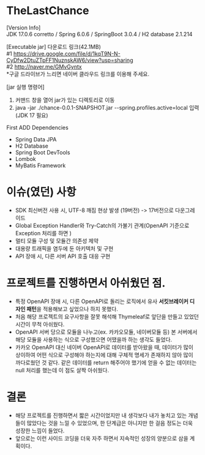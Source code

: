# TheLastChance

[Version Info] \
JDK 17.0.6 corretto / Spring 6.0.6 / SpringBoot 3.0.4 / H2 database 2.1.214

[Executable jar] 다운로드 링크(42.1MB) \
#1 https://drive.google.com/file/d/1kqT9N-N-CyDfw2DtuZTpFF1NuznskAW6/view?usp=sharing \
#2 http://naver.me/GMvGyntx \
*구글 드라이브가 느리면 네이버 클라우드 링크를 이용해 주세요.

[jar 실행 명령어]
1. 커맨드 창을 열어 jar가 있는 디렉토리로 이동
2. java -jar ./chance-0.0.1-SNAPSHOT.jar --spring.profiles.active=local 입력 (JDK 17 필요)

First ADD Dependencies
 - Spring Data JPA
 - H2 Database
 - Spring Boot DevTools
 - Lombok
 - MyBatis Framework

# 이슈(였던) 사항
- SDK 최신버전 사용 시, UTF-8 깨짐 현상 발생 (19버전) -> 17버전으로 다운그레이드
- Global Exception Handler와 Try-Catch의 가불기 관계(OpenAPI 기준으로 Exception 처리를 하면 )
- 멀티 모듈 구성 및 모듈간 의존성 제약
- 대용량 트래픽을 염두에 둔 아키텍처 및 구현
- API 장애 시, 다른 서버 API 호출 대응 구현

# 프로젝트를 진행하면서 아쉬웠던 점.
- 특정 OpenAPI 장애 시, 다른 OpenAPI로 돌리는 로직에서 유사 **서킷브레이커 디자인 패턴**을 적용해보고 싶었으나 하지 못했다.
- 처음 해당 프로젝트의 요구사항을 잘못 해석해 Thymeleaf로 앞단을 만들고 있었던 시간이 무척 아쉬웠다.
- OpenAPI 서버 당으로 모듈을 나누고(ex. 카카오모듈, 네이버모듈 등) 본 서버에서 해당 모듈을 사용하는 식으로 구성했으면 어땠을까 하는 생각도 들었다.
- 카카오 OpenAPI 대신 네이버 OpenAPI로 데이터를 받아왔을 때, 데이터가 많이 상이하여 어떤 식으로 구성해야 하는지에 대해 구체적 명세가 존재하지 않아 많이 까다로웠던 것 같다. 같은 데이터를 return 해주어야 했기에 얻을 수 없는 데이터는 null 처리를 했는데 이 점도 살짝 아쉬웠다.

# 결론
- 해당 프로젝트를 진행하면서 짧은 시간이었지만 내 생각보다 내가 놓치고 있는 개념들이 많았다는 것을 느낄 수 있었으며, 한 단계급은 아니지만 한 걸음 정도는 더욱 성장한 느낌이 들었다.
- 앞으로는 이런 사이드 코딩을 더욱 자주 하면서 지속적인 성장의 양분으로 삼을 계획이다.
 
